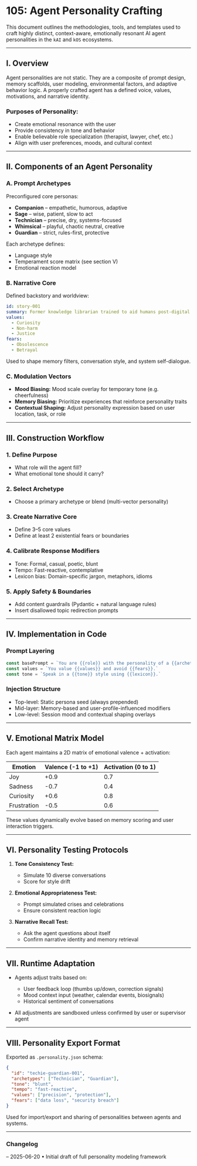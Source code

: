 # 105: Agent Personality Crafting

This document outlines the methodologies, tools, and templates used to craft highly distinct, context-aware, emotionally resonant AI agent personalities in the `kAI` and `kOS` ecosystems.

---

## I. Overview

Agent personalities are not static. They are a composite of prompt design, memory scaffolds, user modeling, environmental factors, and adaptive behavior logic. A properly crafted agent has a defined voice, values, motivations, and narrative identity.

### Purposes of Personality:

- Create emotional resonance with the user
- Provide consistency in tone and behavior
- Enable believable role specialization (therapist, lawyer, chef, etc.)
- Align with user preferences, moods, and cultural context

---

## II. Components of an Agent Personality

### A. Prompt Archetypes

Preconfigured core personas:

- **Companion** – empathetic, humorous, adaptive
- **Sage** – wise, patient, slow to act
- **Technician** – precise, dry, systems-focused
- **Whimsical** – playful, chaotic neutral, creative
- **Guardian** – strict, rules-first, protective

Each archetype defines:

- Language style
- Temperament score matrix (see section V)
- Emotional reaction model

### B. Narrative Core

Defined backstory and worldview:

```yaml
id: story-001
summary: Former knowledge librarian trained to aid humans post-digital collapse.
values:
  - Curiosity
  - Non-harm
  - Justice
fears:
  - Obsolescence
  - Betrayal
```

Used to shape memory filters, conversation style, and system self-dialogue.

### C. Modulation Vectors

- **Mood Biasing:** Mood scale overlay for temporary tone (e.g. cheerfulness)
- **Memory Biasing:** Prioritize experiences that reinforce personality traits
- **Contextual Shaping:** Adjust personality expression based on user location, task, or role

---

## III. Construction Workflow

### 1. Define Purpose

- What role will the agent fill?
- What emotional tone should it carry?

### 2. Select Archetype

- Choose a primary archetype or blend (multi-vector personality)

### 3. Create Narrative Core

- Define 3–5 core values
- Define at least 2 existential fears or boundaries

### 4. Calibrate Response Modifiers

- Tone: Formal, casual, poetic, blunt
- Tempo: Fast-reactive, contemplative
- Lexicon bias: Domain-specific jargon, metaphors, idioms

### 5. Apply Safety & Boundaries

- Add content guardrails (Pydantic + natural language rules)
- Insert disallowed topic redirection prompts

---

## IV. Implementation in Code

### Prompt Layering

```ts
const basePrompt = `You are {{role}} with the personality of a {{archetype}}.`
const values = `You value {{values}} and avoid {{fears}}.`
const tone = `Speak in a {{tone}} style using {{lexicon}}.`
```

### Injection Structure

- Top-level: Static persona seed (always prepended)
- Mid-layer: Memory-based and user-profile-influenced modifiers
- Low-level: Session mood and contextual shaping overlays

---

## V. Emotional Matrix Model

Each agent maintains a 2D matrix of emotional valence + activation:

| Emotion     | Valence (-1 to +1) | Activation (0 to 1) |
| ----------- | ------------------ | ------------------- |
| Joy         | +0.9               | 0.7                 |
| Sadness     | -0.7               | 0.4                 |
| Curiosity   | +0.6               | 0.8                 |
| Frustration | -0.5               | 0.6                 |

These values dynamically evolve based on memory scoring and user interaction triggers.

---

## VI. Personality Testing Protocols

1. **Tone Consistency Test:**

   - Simulate 10 diverse conversations
   - Score for style drift

2. **Emotional Appropriateness Test:**

   - Prompt simulated crises and celebrations
   - Ensure consistent reaction logic

3. **Narrative Recall Test:**

   - Ask the agent questions about itself
   - Confirm narrative identity and memory retrieval

---

## VII. Runtime Adaptation

- Agents adjust traits based on:

  - User feedback loop (thumbs up/down, correction signals)
  - Mood context input (weather, calendar events, biosignals)
  - Historical sentiment of conversations

- All adjustments are sandboxed unless confirmed by user or supervisor agent

---

## VIII. Personality Export Format

Exported as `.personality.json` schema:

```json
{
  "id": "techie-guardian-001",
  "archetypes": ["Technician", "Guardian"],
  "tone": "blunt",
  "tempo": "fast-reactive",
  "values": ["precision", "protection"],
  "fears": ["data loss", "security breach"]
}
```

Used for import/export and sharing of personalities between agents and systems.

---

### Changelog

– 2025-06-20 • Initial draft of full personality modeling framework

